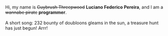 Hi, my name is ~~Guybrush Threepwood~~ **Luciano Federico Pereira**, and I am a ~~wannabe pirate~~ **programmer**.<br><br>A short song: 232 bounty of doubloons gleams in the sun, a treasure hunt has just begun! Arrr!
